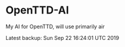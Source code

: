 # OpenTTD-AI
My AI for OpenTTD, will use primarily air

Latest backup: Sun Sep 22 16:24:01 UTC 2019
